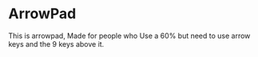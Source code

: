 # ArrowPad
This is arrowpad, Made for people who Use a 60% but need to use arrow keys and the 9 keys above it.
